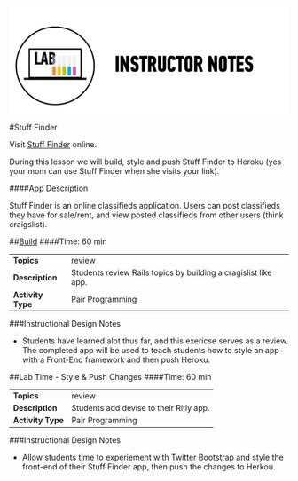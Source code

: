 ![Exercise - Instructor](../assets/ICL_icons/instr_lab.png)

#Stuff Finder

Visit [Stuff Finder](http://gentle-temple-9238.herokuapp.com/) online. 

During this lesson we will build, style and push Stuff Finder to Heroku (yes your mom can use Stuff Finder when she visits your link).
 
####App Description

Stuff Finder is an online classifieds application. Users can post classifieds they have for sale/rent, and view posted classifieds from other users (think craigslist).


##[Build](starter_code/stuff_finder.md)
####Time: 60 min

| | |
|------------- |:-------------|
| __Topics__ | review| 
| __Description__|Students review Rails topics by building a cragislist like app.|
| __Activity Type__|Pair Programming|

###Instructional Design Notes

*	Students have learned alot thus far, and this exericse serves as a review. The completed app will be used to teach students how to style an app with a Front-End framework and then push Heroku.



##Lab Time - Style & Push Changes
####Time: 60 min

| | |
|------------- |:-------------|
| __Topics__ | review| 
| __Description__|Students add devise to their Ritly app.|
| __Activity Type__|Pair Programming|

###Instructional Design Notes


*	Allow students time to experiement with Twitter Bootstrap and style the front-end of their Stuff Finder app, then push the changes to Herkou.



